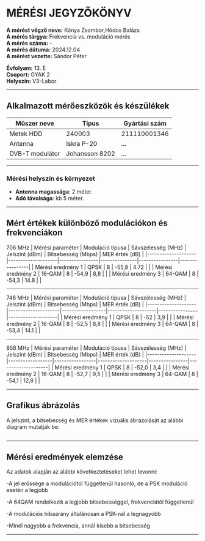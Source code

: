 # MÉRÉSI JEGYZŐKÖNYV

**A mérést végző neve:** Kónya Zsombor,Hódos Balázs <br>
**A mérés tárgya:** Frekvencia vs. moduláció mérés <br>
**A mérés száma:**  - <br>
**A mérés dátuma:**  2024.12.04 <br>
**A mérést vezette:** Sándor Péter <br>

**Évfolyam:** 13. E  
**Csoport:** GYAK 2  
**Helyszín:** V3-Labor

---
## Alkalmazott mérőeszközök és készülékek

| Műszer neve                         | Típus       | Gyártási szám |
| ----------------------------------- | ----------- | ------------- |
| Metek HDD                           | 240003     |211110001346          |
| Antenna                             | Iskra P-20  | ...            |
| DVB-T modulátor                     |  Johansson 8202  | ...            |

---
### **Mérési helyszín és környezet**
- **Antenna magassága**: 2 méter.
- **Adó távolsága**: kb 5 méter.

---

## Mért értékek különböző modulációkon és frekvenciákon

706 MHz
| Mérési paraméter    | Moduláció típusa   | Sávszélesség (MHz) | Jelszint (dBm) | Bitsebesség (Mbps) | MER érték (dB) |
|-------------------- |--------------------|----------------|---------------|----------------|----------------|
| Mérési eredmény 1   |       QPSK         |        8       |     -55,8     |      4.72      |                |
| Mérési eredmény 2   |       16-QAM       |        8       |     -54,9     |      8,8       |                |
| Mérési eredmény 3   |       64-QAM       |        8       |     -54,3     |      14.8      |                |

---

746 MHz
| Mérési paraméter   | Moduláció típusa | Sávszélesség (MHz) | Jelszint (dBm) | Bitsebesség (Mbps) | MER érték (dB) |
|--------------------|---------------------|------------------|--------------------|----------------|--------------------|
| Mérési eredmény 1  |          QPSK       |        8         |      -52           |       3,9      |                    |
| Mérési eredmény 2  |          16-QAM     |        8         |      -52,5         |       8,8      |                    |
| Mérési eredmény 3  |          64-QAM     |        8         |      -53,4         |       14.1     |                    |

---

858 MHz
| Mérési paraméter   | Moduláció típusa | Sávszélesség (MHz) | Jelszint (dBm) | Bitsebesség (Mbps) | MER érték (dB) |
|--------------------|------------------|-----------------|--------------------|----------------|--------------------|
| Mérési eredmény 1  |         QPSK     |        8        |       -52,0        |    3,4         |                    |
| Mérési eredmény 2  |         16-QAM   |        8        |       -52,7        |        9,5     |                    |
| Mérési eredmény 3  |         64-QAM   |        8        |       -54,1        |         12,8   |                    |

---

## Grafikus ábrázolás
<p>A jelszint, a bitsebesség és MER értékek vizuális ábrázolását az alábbi diagram mutatják be:</p>

<img src="">


---

## Mérési eredmények elemzése
Az adatok alapján az alábbi következtetéseket lehet levonni:

-A jel erőssége a modulációtól függetlenül hasonló, de a PSK moduláció esetén a legjobb

-A 64QAM rendelkezik a legjobb bitsebességgel, frekvenciától függetlenül

-A modulációs hibaarány általánosan a PSK-nál a legnagyobb

-Minél nagyobb a frekvencia, annál kisebb a bitsebesség

---


